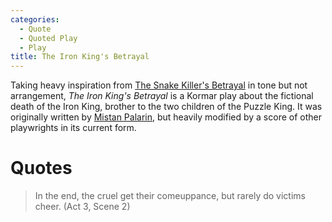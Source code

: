 ```yaml
---
categories:
  - Quote
  - Quoted Play
  - Play
title: The Iron King's Betrayal
---
```


Taking heavy inspiration from [The Snake Killer's Betrayal]() in tone but not arrangement, *The Iron King's Betrayal* is a Kormar play about the fictional death of the Iron King, brother to the two children of the Puzzle King. It was originally written by [Mistan Palarin](), but heavily modified by a score of other playwrights in its current form.

# Quotes

> In the end, the cruel get their comeuppance, but rarely do victims cheer. (Act 3, Scene 2)
